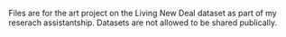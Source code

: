 Files are for the art project on the Living New Deal dataset as part of my reserach assistantship. Datasets are not allowed to be shared publically.
